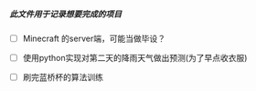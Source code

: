 ##### 此文件用于记录想要完成的项目

- [ ] Minecraft 的server端，可能当做毕设？
- [ ] 使用python实现对第二天的降雨天气做出预测(为了早点收衣服)
- [ ] 刷完蓝桥杯的算法训练

